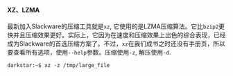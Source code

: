 #### XZ、LZMA

最新加入Slackware的压缩工具就是`xz`, 它使用的是LZMA压缩算法。它比`bzip2`更快并且压缩效果更好。实际上，它因为在速度和压缩效果上出色的综合表现，已经成为Slackware的首选压缩方案了。不过，`xz`在我们成书之时还没有手册页，所以要查看所有选项，使用`--help`参数。压缩使用`-z`, 解压使用`-d`.

```
darkstar:~$ xz -z /tmp/large_file
```

